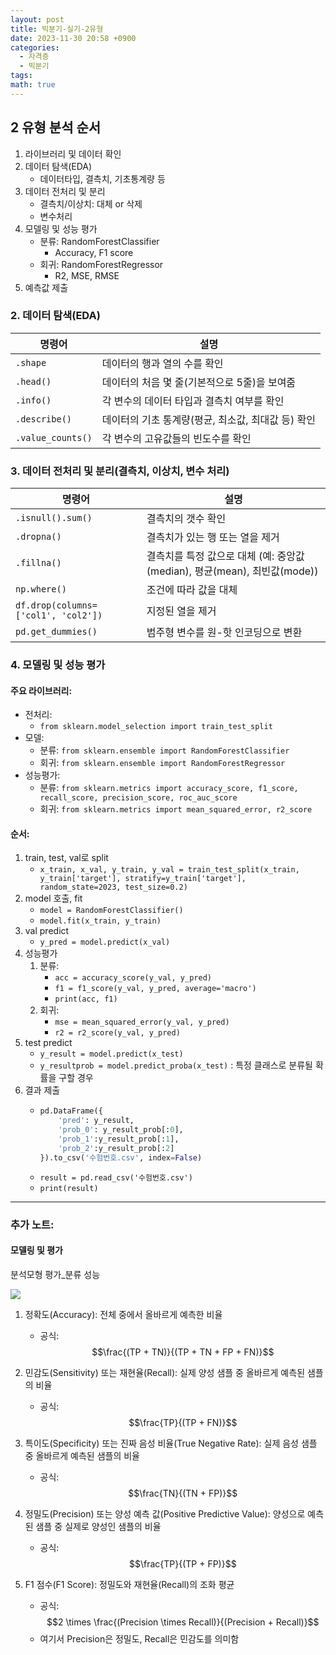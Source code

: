 ```yaml
---
layout: post
title: 빅분기-실기-2유형
date: 2023-11-30 20:58 +0900
categories:
  - 자격증
  - 빅분기
tags: 
math: true
---
```


## 2 유형 분석 순서

1. 라이브러리 및 데이터 확인
2. 데이터 탐색(EDA)
	- 데이터타입, 결측치, 기초통계량 등
3. 데이터 전처리 및 분리
	- 결측치/이상치: 대체 or 삭제
	- 변수처리
4. 모델링 및 성능 평가
	- 분류: RandomForestClassifier
		- Accuracy, F1 score
	- 회귀: RandomForestRegressor
		- R2, MSE, RMSE
5. 예측값 제출

### 2. 데이터 탐색(EDA)
| 명령어 | 설명 |
|--------|------|
| `.shape` | 데이터의 행과 열의 수를 확인 |
| `.head()` | 데이터의 처음 몇 줄(기본적으로 5줄)을 보여줌 |
| `.info()` | 각 변수의 데이터 타입과 결측치 여부를 확인 |
| `.describe()` | 데이터의 기초 통계량(평균, 최소값, 최대값 등) 확인 |
| `.value_counts()` | 각 변수의 고유값들의 빈도수를 확인 |

### 3. 데이터 전처리 및 분리(결측치, 이상치, 변수 처리)
| 명령어 | 설명 |
|--------|------|
| `.isnull().sum()` | 결측치의 갯수 확인 |
| `.dropna()` | 결측치가 있는 행 또는 열을 제거 |
| `.fillna()` | 결측치를 특정 값으로 대체 (예: 중앙값(median), 평균(mean), 최빈값(mode)) |
| `np.where()` | 조건에 따라 값을 대체 |
| `df.drop(columns=['col1', 'col2'])` | 지정된 열을 제거 |
| `pd.get_dummies()` | 범주형 변수를 원-핫 인코딩으로 변환 |

### 4. 모델링 및 성능 평가
#### 주요 라이브러리:
- 전처리: 
	- `from sklearn.model_selection import train_test_split`
- 모델:
	- 분류: `from sklearn.ensemble import RandomForestClassifier`
	- 회귀: `from sklearn.ensemble import RandomForestRegressor`
- 성능평가:
	- 분류: `from sklearn.metrics import accuracy_score, f1_score, recall_score, precision_score, roc_auc_score`
	- 회귀: `from sklearn.metrics import mean_squared_error, r2_score`

#### 순서:
1. train, test, val로 split
	- `x_train, x_val, y_train, y_val = train_test_split(x_train, y_train['target'], stratify=y_train['target'], random_state=2023, test_size=0.2)`
2. model 호출, fit
	- `model = RandomForestClassifier()`
	- `model.fit(x_train, y_train)`
3. val predict
	- `y_pred = model.predict(x_val)`
4. 성능평가
	1. 분류:
		- `acc = accuracy_score(y_val, y_pred)`
		- `f1 = f1_score(y_val, y_pred, average='macro')`
		- `print(acc, f1)`
	2. 회귀:
		- `mse = mean_squared_error(y_val, y_pred)`
		- `r2 = r2_score(y_val, y_pred)`
5. test predict
	- `y_result = model.predict(x_test)`
	- `y_resultprob = model.predict_proba(x_test)` : 특정 클래스로 분류될 확률을 구할 경우
6. 결과 제출
	- ```python
	  pd.DataFrame({
		  'pred': y_result,
		  'prob_0': y_result_prob[:0],
		  'prob_1':y_result_prob[:1],
		  'prob_2':y_result_prob[:2] 
	  }).to_csv('수험번호.csv', index=False)
	  ```
	- `result = pd.read_csv('수험번호.csv')`
	- `print(result)`


---
### 추가 노트:
#### 모델링 및 평가

분석모형 평가_분류 성능


![](https://i.imgur.com/r36QEwf.png)


1. 정확도(Accuracy): 전체 중에서 올바르게 예측한 비율
    - 공식:$$\frac{(TP + TN)}{(TP + TN + FP + FN)}$$

2. 민감도(Sensitivity) 또는 재현율(Recall): 실제 양성 샘플 중 올바르게 예측된 샘플의 비율
    - 공식: $$\frac{TP}{(TP + FN)}$$

3. 특이도(Specificity) 또는 진짜 음성 비율(True Negative Rate): 실제 음성 샘플 중 올바르게 예측된 샘플의 비율
    - 공식: $$\frac{TN}{(TN + FP)}$$

4. 정밀도(Precision) 또는 양성 예측 값(Positive Predictive Value): 양성으로 예측된 샘플 중 실제로 양성인 샘플의 비율
    - 공식: $$\frac{TP}{(TP + FP)}$$

5. F1 점수(F1 Score): 정밀도와 재현율(Recall)의 조화 평균
    - 공식: $$2 \times \frac{(Precision \times Recall)}{(Precision + Recall)}$$
    - 여기서 Precision은 정밀도, Recall은 민감도를 의미함




